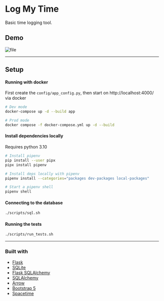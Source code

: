 # Log My Time

Basic time logging tool.

## Demo

![file](https://user-images.githubusercontent.com/10670565/168468584-cb9182ad-d82e-4fe5-aa96-c937a826611c.gif)

---

## Setup

#### Running with docker

First create the `config/app_config.py`, then start on http://localhost:4000/ via docker

```bash
# Dev mode
docker-compose up -d --build app

# Prod mode
docker compose -f docker-compose.yml up -d --build
```

#### Install dependencies locally

Requires python 3.10

```bash
# Install pipenv
pip install --user pipx
pipx install pipenv

# Install deps locally with pipenv
pipenv install --categories="packages dev-packages local-packages"

# Start a pipenv shell
pipenv shell
```

#### Connecting to the database

```bash
./scripts/sql.sh
```

#### Running the tests

```bash
./scripts/run_tests.sh
```

---

### Built with

-   [Flask](https://flask.palletsprojects.com/en/2.0.x/)
-   [SQLite](https://sqlite.org/index.html)
-   [Flask SQLAlchemy](https://flask-sqlalchemy.palletsprojects.com/en/3.0.x/quickstart/)
-   [SQLAlchemy](https://www.sqlalchemy.org/)
-   [Arrow](https://arrow.readthedocs.io/en/latest/)
-   [Bootstrap 5](https://getbootstrap.com/)
-   [Spacetime](https://spacetime.how/)
